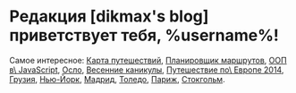 # Редакция \[dikmax's blog\] приветствует тебя, %username%!

Самое интересное: [Карта путешествий][map], [Планировщик маршрутов][route-planner], [ООП в\ JavaScript][oopjs],
[Осло][oslo], [Весенние каникулы][spring-break], [Путешествие по\ Европе 2014][eurotrip-2014],
[Грузия][georgia], [Нью-Йорк][new-york], [Мадрид][madrid], [Толедо][toledo], [Париж][paris], [Стокгольм][stockholm].

[eurotrip-2014]: /post/eurotrip-2014/
[georgia]: /post/georgia-2014-1/
[madrid]: /post/new-year-in-madrid/
[map]: /map/
[new-york]: /post/new-york-2014-1/
[oopjs]: /post/oopjs-1/
[oslo]: /post/oslo/
[paris]: /post/paris-2015/
[route-planner]: /route-planner/
[spring-break]: /post/spring-break-2014/
[stockholm]: /post/stockholm/
[toledo]: /post/toledo/
